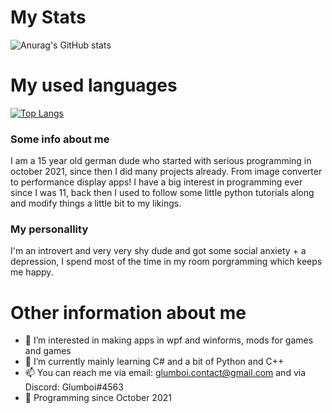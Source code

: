 # My Stats

![Anurag's GitHub stats](https://github-readme-stats.vercel.app/api?username=Glumboi&show_icons=true&theme=dark)

# My used languages

[![Top Langs](https://github-readme-stats.vercel.app/api/top-langs/?username=Glumboi&langs_count=8&theme=dark)](https://github.com/anuraghazra/github-readme-stats)

### Some info about me

I am a 15 year old german dude who started with serious programming in october 2021, since then I did many projects already. From image converter to performance display apps!
I have a big interest in programming ever since I was 11, back then I used to follow some little python tutorials along and modify things a little bit to my likings.

### My personallity

I'm an introvert and very very shy dude and got some social anxiety + a depression, I spend most of the time in my room porgramming which keeps me happy.

# Other information about me
- 👀 I’m interested in making apps in wpf and winforms, mods for games and games
- 🌱 I’m currently mainly learning C# and a bit of Python and C++
- 📫 You can reach me via email: glumboi.contact@gmail.com and via Discord: Glumboi#4563
- 🐐 Programming since October 2021
